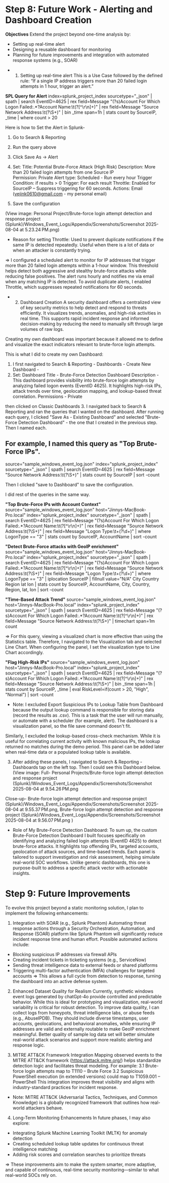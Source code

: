 # Step 8: Future Work - Alerting and Dashboard Creation   
**Objectives** 
Extend the project beyond one-time analysis by:
- Setting up real-time alert
- Designing a reusable dashboard for monitoring
-  Planning for future improvements and integration with automated response systems (e.g., SOAR)


* 1) Setting up real-time alert 
This is a Use Case followed by the defined rule:
“If a single IP address triggers more than 20 failed login attempts in 1 hour, trigger an alert.”

**SPL Query for Alert**
index=splunk_project_index sourcetype="_json"
| spath
| search EventID=4625
| rex field=Message "(?s)Account For Which Logon Failed:.*?Account Name:\t(?<AccountName>[^\r\n]+)"
| rex field=Message "Source Network Address:\t(?<SourceIP>\S+)"
| bin _time span=1h
| stats count by SourceIP, _time
| where count > 20

Here is how to Set the Alert in Splunk- 
1. Go to Search & Reporting
2. Run the query above
3. Click Save As -> Alert
4. Set:
Title: Potential Brute-Force Attack (High Risk)
Description: More than 20 failed login attempts from one Source IP  
Permission: Private
Alert type: Scheduled - Run every hour 
Trigger Condition: if results > 0
Trigger: For each result 
Throttle:  Enabled for SourceIP – Suppress triggering for 60 seconds. 
Actions: Email (yejink0610@gmail.com - my personal email)

5. Save the configuration 

(View image: Personal Project/Brute-force login attempt detection and response project (Splunk)/Windows_Event_Logs/Appendix/Screenshots/Screenshot 2025-08-04 at 5.23.24 PM.png)
* Reason for setting Throttle: Used to prevent duplicate notifications if the same IP is detected repeatedly. Useful when there is a lot of data or when an attacker is constantly trying.   


=> I configured a scheduled alert to monitor for IP addresses that trigger more than 20 failed login attempts within a 1-hour window.
This threshold helps detect both aggressive and stealthy brute-force attacks while reducing false positives.
The alert runs hourly and notifies me via email when any matching IP is detected.
To avoid duplicate alerts, I enabled Throttle, which suppresses repeated notifications for 60 seconds. 



* 2) Dashboard Creation 
A security dashboard offers a centralized view of key security metrics to help detect and respond to threats efficiently. It visualizes trends, anomalies, and high-risk activities in real time. This supports rapid incident response and informed decision-making by reducing the need to manually sift through large volumes of raw logs.

Creating my own dashboard was important because it allowed me to define and visualize the exact indicators relevant to brute-force login attempts.  


This is what I did to create my own Dashboard: 
1. I first navigated to Search & Reporting - Dashboards - Create New Dashboard - 
2. Set: 
Dashboard Title - Brute-Force Detection Dashboard 
Description - This dashboard provides visibility into brute-force login attempts by analyzing failed logon events (EventID 4625). It highlights high-risk IPs, attack trends over time, geolocation mapping, and lookup-based threat correlation. 
Permissions - Private 

then clicked on Classic Dashboards 
3. I navigated back to Search & Reporting and ran the queries that I wanted on the dashboard.
After running each query, I clicked "Save As - Existing Dashboard" and selected "Brute-Force Detection Dashboard" - the one that I created in the previous step. Then I named each. 

For example, I named this query as **"Top Brute-Force IPs"**. 
- 
source="sample_windows_event_log.json" index="splunk_project_index" sourcetype="_json"
| spath
| search EventID=4625
| rex field=Message "Source Network Address:\t(?<SourceIP>\S+)"
| stats count by SourceIP
| sort -count

Then I clicked "save to Dashboard" to save the configuration. 

I did rest of the queries in the same way. 


**"Top Brute-Force IPs with Account Context"**
 source="sample_windows_event_log.json" host="Jinnys-MacBook-Pro.local" index="splunk_project_index" sourcetype="_json"
| spath
| search EventID=4625
| rex field=Message "(?s)Account For Which Logon Failed:.*?Account Name:\t(?<AccountName>[^\r\n]+)"
| rex field=Message "Source Network Address:\t(?<SourceIP>\S+)"
| rex field=Message "Logon Type:\t+(?<LogonType>\d+)"
| where LogonType == "3"
| stats count by SourceIP, AccountName
| sort -count

**"Detect Brute-Force attacks with GeoIP enrichment"**
source="sample_windows_event_log.json" host="Jinnys-MacBook-Pro.local" index="splunk_project_index" sourcetype="_json"
| spath
| search EventID=4625
| rex field=Message "(?s)Account For Which Logon Failed:.*?Account Name:\t(?<AccountName>[^\r\n]+)"
| rex field=Message "Source Network Address:\t(?<SourceIP>\S+)"
| rex field=Message "Logon Type:\t+(?<LogonType>\d+)"
| where LogonType == "3"
| iplocation SourceIP
| fillnull value="N/A" City Country Region lat lon
| stats count by SourceIP, AccountName, City, Country, Region, lat, lon
| sort -count 

**"Time-Based Attack Trend"**
source="sample_windows_event_log.json" host="Jinnys-MacBook-Pro.local" index="splunk_project_index" sourcetype="_json"
| spath
| search EventID=4625
| rex field=Message "(?s)Account For Which Logon Failed:.*?Account Name:\t(?<AccountName>[^\r\n]+)"
| rex field=Message "Source Network Address:\t(?<SourceIP>\S+)"
| timechart span=1m count 

=> For this query, viewing a visualized chart is more effective than using the Statistics table. Therefore, I navigated to the Visualization tab and selected Line Chart. When configuring the panel, I set the visualization type to Line Chart accordingly. 

**"Flag High-Risk IPs"**
source="sample_windows_event_log.json" host="Jinnys-MacBook-Pro.local" index="splunk_project_index" sourcetype="_json"
| spath
| search EventID=4625
| rex field=Message "(?s)Account For Which Logon Failed:.*?Account Name:\t(?<AccountName>[^\r\n]+)"
| rex field=Message "Source Network Address:\t(?<SourceIP>\S+)"
| bin _time span=1h 
| stats count by SourceIP, _time
| eval RiskLevel=if(count > 20, "High", "Normal")
| sort -count

 
* Note: 
I excluded Export Suspicious IPs to Lookup Table from Dashboard because the output lookup command is responsible for storing data (record the results as .csv). This is a task that the user will run manually, or automate with a scheduler (for example, alert). The dashboard is a visualization panel, so the file save command doesn't fit.

Similarly, I excluded the lookup-based cross-check mechanism. While it is useful for correlating current activity with known malicious IPs, the lookup returned no matches during the demo period. This panel can be added later when real-time data or a populated lookup table is available. 


3. After adding these panels, I navigated to Search & Reporting - Dashboards tap on the left top. Then I could see this Dashboard below.
(View image: 
Full- Personal Projects/Brute-force login attempt detection and response project (Splunk)/Windows_Event_Logs/Appendix/Screenshots/Screenshot 2025-08-04 at 9.54.26 PM.png

Close-up- Brute-force login attempt detection and response project (Splunk)/Windows_Event_Logs/Appendix/Screenshots/Screenshot 2025-08-04 at 9.55.37 PM.png, Brute-force login attempt detection and response project (Splunk)/Windows_Event_Logs/Appendix/Screenshots/Screenshot 2025-08-04 at 9.56.07 PM.png )


* Role of My Brute-Force Detection Dashboard: 
To sum up, the custom Brute-Force Detection Dashboard I built focuses specifically on identifying and analyzing failed login attempts (EventID 4625) to detect brute-force attacks. It highlights top offending IPs, targeted accounts, geolocation of attack sources, and time-based trends. Each panel is tailored to support investigation and risk assessment, helping simulate real-world SOC workflows. Unlike generic dashboards, this one is purpose-built to address a specific attack vector with actionable insights. 



# Step 9: Future Improvements  
To evolve this project beyond a static monitoring solution, I plan to implement the following enhancements:

1. Integration with SOAR (e.g., Splunk Phantom)
Automating threat response actions through a Security Orchestration, Automation, and Response (SOAR) platform like Splunk Phantom will significantly reduce incident response time and human effort. Possible automated actions include:
- Blocking suspicious IP addresses via firewall APIs
- Creating incident tickets in ticketing systems (e.g., ServiceNow)
- Sending threat intelligence data to external feeds or shared platforms
- Triggering multi-factor authentication (MFA) challenges for targeted accounts
=> This allows a full cycle from detection to response, turning the dashboard into an active defense system.

2. Enhanced Dataset Quality for Realism
Currently, synthetic windows event logs generated by chatGpt-4o provide controlled and predictable behavior. While this is ideal for prototyping and visualization, real-world variability is critical for robust detection. To improve data quality, I can collect logs from honeypots, threat intelligence labs, or abuse feeds (e.g., AbuseIPDB). They should include diverse timestamps, user accounts, geolocations, and behavioral anomalies, while ensuring IP addresses are valid and externally routable to make GeoIP enrichment meaningful. Better quality of sample log data set will better simulate real-world attack scenarios and support more realistic alerting and response logic.

3. MITRE ATT&CK Framework Integration
Mapping observed events to the MITRE ATT&CK framework (https://attack.mitre.org/) helps standardize detection logic and facilitates threat modeling. For example:
3.1 Brute-force login attempts map to T1110 – Brute Force
3.2 Suspicious PowerShell execution (in extended versions) could map to T1059.001 – PowerShell
This integration improves threat visibility and aligns with industry-standard practices for incident response.

* Note: MITRE ATT&CK (Adversarial Tactics, Techniques, and Common Knowledge) is a globally recognized framework that outlines how real-world attackers behave.

4. Long-Term Monitoring Enhancements
In future phases, I may also explore:
- Integrating Splunk Machine Learning Toolkit (MLTK) for anomaly detection
- Creating scheduled lookup table updates for continuous threat intelligence matching
- Adding risk scores and correlation searches to prioritize threats 

=> These improvements aim to make the system smarter, more adaptive, and capable of continuous, real-time security monitoring—similar to what real-world SOCs rely on.  